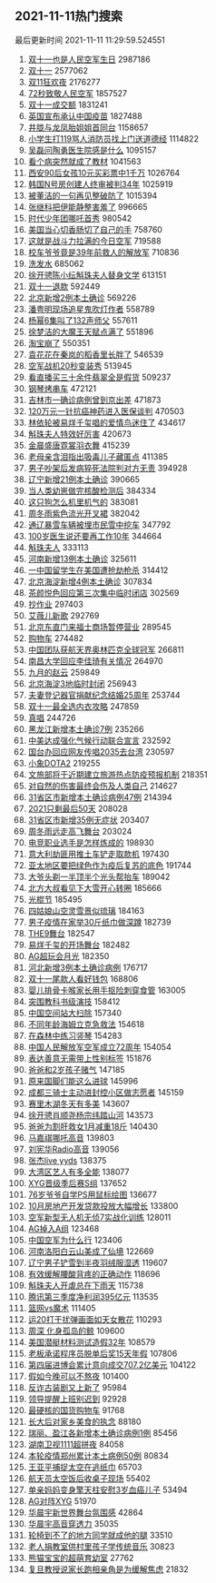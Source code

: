 ## 2021-11-11热门搜索 
最后更新时间 2021-11-11 11:29:59.524551 
1. [双十一也是人民空军生日](https://s.weibo.com/weibo?q=%23%E5%8F%8C%E5%8D%81%E4%B8%80%E4%B9%9F%E6%98%AF%E4%BA%BA%E6%B0%91%E7%A9%BA%E5%86%9B%E7%94%9F%E6%97%A5%23&Refer=top) 2987186
1. [双十一](https://s.weibo.com/weibo?q=%E5%8F%8C%E5%8D%81%E4%B8%80&Refer=top) 2577062
1. [双11狂欢夜](https://s.weibo.com/weibo?q=%E5%8F%8C11%E7%8B%82%E6%AC%A2%E5%A4%9C&Refer=top) 2176277
1. [72秒致敬人民空军](https://s.weibo.com/weibo?q=%2372%E7%A7%92%E8%87%B4%E6%95%AC%E4%BA%BA%E6%B0%91%E7%A9%BA%E5%86%9B%23&Refer=top) 1857527
1. [双十一成交额](https://s.weibo.com/weibo?q=%23%E5%8F%8C%E5%8D%81%E4%B8%80%E6%88%90%E4%BA%A4%E9%A2%9D%23&Refer=top) 1831241
1. [英国宣布承认中国疫苗](https://s.weibo.com/weibo?q=%23%E8%8B%B1%E5%9B%BD%E5%AE%A3%E5%B8%83%E6%89%BF%E8%AE%A4%E4%B8%AD%E5%9B%BD%E7%96%AB%E8%8B%97%23&Refer=top) 1827488
1. [井胧与龙凤胎姐姐首同台](https://s.weibo.com/weibo?q=%23%E4%BA%95%E8%83%A7%E4%B8%8E%E9%BE%99%E5%87%A4%E8%83%8E%E5%A7%90%E5%A7%90%E9%A6%96%E5%90%8C%E5%8F%B0%23&Refer=top) 1158657
1. [小学生打119骂人消防员找上门送道德经](https://s.weibo.com/weibo?q=%23%E5%B0%8F%E5%AD%A6%E7%94%9F%E6%89%93119%E9%AA%82%E4%BA%BA%E6%B6%88%E9%98%B2%E5%91%98%E6%89%BE%E4%B8%8A%E9%97%A8%E9%80%81%E9%81%93%E5%BE%B7%E7%BB%8F%23&Refer=top) 1114822
1. [吴磊问陶勇医生院感是什么](https://s.weibo.com/weibo?q=%23%E5%90%B4%E7%A3%8A%E9%97%AE%E9%99%B6%E5%8B%87%E5%8C%BB%E7%94%9F%E9%99%A2%E6%84%9F%E6%98%AF%E4%BB%80%E4%B9%88%23&Refer=top) 1095157
1. [看个病突然就成了教材](https://s.weibo.com/weibo?q=%23%E7%9C%8B%E4%B8%AA%E7%97%85%E7%AA%81%E7%84%B6%E5%B0%B1%E6%88%90%E4%BA%86%E6%95%99%E6%9D%90%23&Refer=top) 1041563
1. [西安90后女孩10元买彩票中1千万](https://s.weibo.com/weibo?q=%23%E8%A5%BF%E5%AE%8990%E5%90%8E%E5%A5%B3%E5%AD%A910%E5%85%83%E4%B9%B0%E5%BD%A9%E7%A5%A8%E4%B8%AD1%E5%8D%83%E4%B8%87%23&Refer=top) 1026764
1. [韩国N号房创建人终审被判34年](https://s.weibo.com/weibo?q=%23%E9%9F%A9%E5%9B%BDN%E5%8F%B7%E6%88%BF%E5%88%9B%E5%BB%BA%E4%BA%BA%E7%BB%88%E5%AE%A1%E8%A2%AB%E5%88%A434%E5%B9%B4%23&Refer=top) 1025919
1. [被董洁的一句再见整破防了](https://s.weibo.com/weibo?q=%23%E8%A2%AB%E8%91%A3%E6%B4%81%E7%9A%84%E4%B8%80%E5%8F%A5%E5%86%8D%E8%A7%81%E6%95%B4%E7%A0%B4%E9%98%B2%E4%BA%86%23&Refer=top) 1015394
1. [张继科把伊能静整害羞了](https://s.weibo.com/weibo?q=%23%E5%BC%A0%E7%BB%A7%E7%A7%91%E6%8A%8A%E4%BC%8A%E8%83%BD%E9%9D%99%E6%95%B4%E5%AE%B3%E7%BE%9E%E4%BA%86%23&Refer=top) 996665
1. [时代少年团哪吒首秀](https://s.weibo.com/weibo?q=%23%E6%97%B6%E4%BB%A3%E5%B0%91%E5%B9%B4%E5%9B%A2%E5%93%AA%E5%90%92%E9%A6%96%E7%A7%80%23&Refer=top) 980542
1. [美国当心切香肠切了自己的手](https://s.weibo.com/weibo?q=%23%E7%BE%8E%E5%9B%BD%E5%BD%93%E5%BF%83%E5%88%87%E9%A6%99%E8%82%A0%E5%88%87%E4%BA%86%E8%87%AA%E5%B7%B1%E7%9A%84%E6%89%8B%23&Refer=top) 758760
1. [这就是战斗力拉满的今日空军](https://s.weibo.com/weibo?q=%23%E8%BF%99%E5%B0%B1%E6%98%AF%E6%88%98%E6%96%97%E5%8A%9B%E6%8B%89%E6%BB%A1%E7%9A%84%E4%BB%8A%E6%97%A5%E7%A9%BA%E5%86%9B%23&Refer=top) 719588
1. [校车爷爷竟是39年前救人的解放军](https://s.weibo.com/weibo?q=%23%E6%A0%A1%E8%BD%A6%E7%88%B7%E7%88%B7%E7%AB%9F%E6%98%AF39%E5%B9%B4%E5%89%8D%E6%95%91%E4%BA%BA%E7%9A%84%E8%A7%A3%E6%94%BE%E5%86%9B%23&Refer=top) 710836
1. [洗发水](https://s.weibo.com/weibo?q=%E6%B4%97%E5%8F%91%E6%B0%B4&Refer=top) 685062
1. [徐开骋陈小纭斛珠夫人替身文学](https://s.weibo.com/weibo?q=%23%E5%BE%90%E5%BC%80%E9%AA%8B%E9%99%88%E5%B0%8F%E7%BA%AD%E6%96%9B%E7%8F%A0%E5%A4%AB%E4%BA%BA%E6%9B%BF%E8%BA%AB%E6%96%87%E5%AD%A6%23&Refer=top) 613151
1. [双十一退款](https://s.weibo.com/weibo?q=%E5%8F%8C%E5%8D%81%E4%B8%80%E9%80%80%E6%AC%BE&Refer=top) 592449
1. [北京新增2例本土确诊](https://s.weibo.com/weibo?q=%23%E5%8C%97%E4%BA%AC%E6%96%B0%E5%A2%9E2%E4%BE%8B%E6%9C%AC%E5%9C%9F%E7%A1%AE%E8%AF%8A%23&Refer=top) 569226
1. [潘粤明现场追星鬼吹灯作者](https://s.weibo.com/weibo?q=%23%E6%BD%98%E7%B2%A4%E6%98%8E%E7%8E%B0%E5%9C%BA%E8%BF%BD%E6%98%9F%E9%AC%BC%E5%90%B9%E7%81%AF%E4%BD%9C%E8%80%85%23&Refer=top) 558789
1. [杨幂6集叫了132声师父](https://s.weibo.com/weibo?q=%23%E6%9D%A8%E5%B9%826%E9%9B%86%E5%8F%AB%E4%BA%86132%E5%A3%B0%E5%B8%88%E7%88%B6%23&Refer=top) 557611
1. [徐梦洁的大魔王天赋点满了](https://s.weibo.com/weibo?q=%23%E5%BE%90%E6%A2%A6%E6%B4%81%E7%9A%84%E5%A4%A7%E9%AD%94%E7%8E%8B%E5%A4%A9%E8%B5%8B%E7%82%B9%E6%BB%A1%E4%BA%86%23&Refer=top) 551896
1. [淘宝崩了](https://s.weibo.com/weibo?q=%23%E6%B7%98%E5%AE%9D%E5%B4%A9%E4%BA%86%23&Refer=top) 550351
1. [袁花花在秦岚的稻香里长胖了](https://s.weibo.com/weibo?q=%23%E8%A2%81%E8%8A%B1%E8%8A%B1%E5%9C%A8%E7%A7%A6%E5%B2%9A%E7%9A%84%E7%A8%BB%E9%A6%99%E9%87%8C%E9%95%BF%E8%83%96%E4%BA%86%23&Refer=top) 546539
1. [空军战机20秒变装秀](https://s.weibo.com/weibo?q=%23%E7%A9%BA%E5%86%9B%E6%88%98%E6%9C%BA20%E7%A7%92%E5%8F%98%E8%A3%85%E7%A7%80%23&Refer=top) 513945
1. [看直播买三十余件翡翠全是假货](https://s.weibo.com/weibo?q=%23%E7%9C%8B%E7%9B%B4%E6%92%AD%E4%B9%B0%E4%B8%89%E5%8D%81%E4%BD%99%E4%BB%B6%E7%BF%A1%E7%BF%A0%E5%85%A8%E6%98%AF%E5%81%87%E8%B4%A7%23&Refer=top) 509237
1. [钢琴烤串车](https://s.weibo.com/weibo?q=%E9%92%A2%E7%90%B4%E7%83%A4%E4%B8%B2%E8%BD%A6&Refer=top) 472121
1. [吉林市一确诊病例曾到京出差](https://s.weibo.com/weibo?q=%23%E5%90%89%E6%9E%97%E5%B8%82%E4%B8%80%E7%A1%AE%E8%AF%8A%E7%97%85%E4%BE%8B%E6%9B%BE%E5%88%B0%E4%BA%AC%E5%87%BA%E5%B7%AE%23&Refer=top) 471873
1. [120万元一针抗癌神药进入医保谈判](https://s.weibo.com/weibo?q=%23120%E4%B8%87%E5%85%83%E4%B8%80%E9%92%88%E6%8A%97%E7%99%8C%E7%A5%9E%E8%8D%AF%E8%BF%9B%E5%85%A5%E5%8C%BB%E4%BF%9D%E8%B0%88%E5%88%A4%23&Refer=top) 470503
1. [林依轮被易烊千玺唱的爱情鸟迷住了](https://s.weibo.com/weibo?q=%23%E6%9E%97%E4%BE%9D%E8%BD%AE%E8%A2%AB%E6%98%93%E7%83%8A%E5%8D%83%E7%8E%BA%E5%94%B1%E7%9A%84%E7%88%B1%E6%83%85%E9%B8%9F%E8%BF%B7%E4%BD%8F%E4%BA%86%23&Refer=top) 434617
1. [斛珠夫人特效好厉害](https://s.weibo.com/weibo?q=%23%E6%96%9B%E7%8F%A0%E5%A4%AB%E4%BA%BA%E7%89%B9%E6%95%88%E5%A5%BD%E5%8E%89%E5%AE%B3%23&Refer=top) 420673
1. [金晨盛唐霓裳羽衣舞](https://s.weibo.com/weibo?q=%23%E9%87%91%E6%99%A8%E7%9B%9B%E5%94%90%E9%9C%93%E8%A3%B3%E7%BE%BD%E8%A1%A3%E8%88%9E%23&Refer=top) 415239
1. [老母亲含泪指出吸毒儿子藏匿点](https://s.weibo.com/weibo?q=%23%E8%80%81%E6%AF%8D%E4%BA%B2%E5%90%AB%E6%B3%AA%E6%8C%87%E5%87%BA%E5%90%B8%E6%AF%92%E5%84%BF%E5%AD%90%E8%97%8F%E5%8C%BF%E7%82%B9%23&Refer=top) 411385
1. [男子吵架后发病猝死法院判对方无责](https://s.weibo.com/weibo?q=%23%E7%94%B7%E5%AD%90%E5%90%B5%E6%9E%B6%E5%90%8E%E5%8F%91%E7%97%85%E7%8C%9D%E6%AD%BB%E6%B3%95%E9%99%A2%E5%88%A4%E5%AF%B9%E6%96%B9%E6%97%A0%E8%B4%A3%23&Refer=top) 394928
1. [辽宁新增21例本土确诊](https://s.weibo.com/weibo?q=%23%E8%BE%BD%E5%AE%81%E6%96%B0%E5%A2%9E21%E4%BE%8B%E6%9C%AC%E5%9C%9F%E7%A1%AE%E8%AF%8A%23&Refer=top) 390665
1. [当人类幼崽做完核酸检测后](https://s.weibo.com/weibo?q=%23%E5%BD%93%E4%BA%BA%E7%B1%BB%E5%B9%BC%E5%B4%BD%E5%81%9A%E5%AE%8C%E6%A0%B8%E9%85%B8%E6%A3%80%E6%B5%8B%E5%90%8E%23&Refer=top) 384334
1. [这只狗怎么机里机气的](https://s.weibo.com/weibo?q=%23%E8%BF%99%E5%8F%AA%E7%8B%97%E6%80%8E%E4%B9%88%E6%9C%BA%E9%87%8C%E6%9C%BA%E6%B0%94%E7%9A%84%23&Refer=top) 383081
1. [周冬雨紫色流光开叉裙](https://s.weibo.com/weibo?q=%23%E5%91%A8%E5%86%AC%E9%9B%A8%E7%B4%AB%E8%89%B2%E6%B5%81%E5%85%89%E5%BC%80%E5%8F%89%E8%A3%99%23&Refer=top) 382042
1. [通辽暴雪车辆被埋市民雪中挖车](https://s.weibo.com/weibo?q=%23%E9%80%9A%E8%BE%BD%E6%9A%B4%E9%9B%AA%E8%BD%A6%E8%BE%86%E8%A2%AB%E5%9F%8B%E5%B8%82%E6%B0%91%E9%9B%AA%E4%B8%AD%E6%8C%96%E8%BD%A6%23&Refer=top) 347792
1. [100岁医生说还要再工作10年](https://s.weibo.com/weibo?q=%23100%E5%B2%81%E5%8C%BB%E7%94%9F%E8%AF%B4%E8%BF%98%E8%A6%81%E5%86%8D%E5%B7%A5%E4%BD%9C10%E5%B9%B4%23&Refer=top) 344664
1. [斛珠夫人](https://s.weibo.com/weibo?q=%E6%96%9B%E7%8F%A0%E5%A4%AB%E4%BA%BA&Refer=top) 333113
1. [河南新增13例本土确诊](https://s.weibo.com/weibo?q=%23%E6%B2%B3%E5%8D%97%E6%96%B0%E5%A2%9E13%E4%BE%8B%E6%9C%AC%E5%9C%9F%E7%A1%AE%E8%AF%8A%23&Refer=top) 325611
1. [一中国留学生在美国遭抢劫枪杀](https://s.weibo.com/weibo?q=%23%E4%B8%80%E4%B8%AD%E5%9B%BD%E7%95%99%E5%AD%A6%E7%94%9F%E5%9C%A8%E7%BE%8E%E5%9B%BD%E9%81%AD%E6%8A%A2%E5%8A%AB%E6%9E%AA%E6%9D%80%23&Refer=top) 314412
1. [北京海淀新增4例本土确诊](https://s.weibo.com/weibo?q=%23%E5%8C%97%E4%BA%AC%E6%B5%B7%E6%B7%80%E6%96%B0%E5%A2%9E4%E4%BE%8B%E6%9C%AC%E5%9C%9F%E7%A1%AE%E8%AF%8A%23&Refer=top) 307834
1. [茶颜悦色回应第三次集中临时闭店](https://s.weibo.com/weibo?q=%23%E8%8C%B6%E9%A2%9C%E6%82%A6%E8%89%B2%E5%9B%9E%E5%BA%94%E7%AC%AC%E4%B8%89%E6%AC%A1%E9%9B%86%E4%B8%AD%E4%B8%B4%E6%97%B6%E9%97%AD%E5%BA%97%23&Refer=top) 302569
1. [抄作业](https://s.weibo.com/weibo?q=%E6%8A%84%E4%BD%9C%E4%B8%9A&Refer=top) 297403
1. [艾薇儿新歌](https://s.weibo.com/weibo?q=%E8%89%BE%E8%96%87%E5%84%BF%E6%96%B0%E6%AD%8C&Refer=top) 292769
1. [北京东直门来福士商场暂停营业](https://s.weibo.com/weibo?q=%23%E5%8C%97%E4%BA%AC%E4%B8%9C%E7%9B%B4%E9%97%A8%E6%9D%A5%E7%A6%8F%E5%A3%AB%E5%95%86%E5%9C%BA%E6%9A%82%E5%81%9C%E8%90%A5%E4%B8%9A%23&Refer=top) 289545
1. [购物车](https://s.weibo.com/weibo?q=%E8%B4%AD%E7%89%A9%E8%BD%A6&Refer=top) 274482
1. [中国团队获航天界奥林匹克全球冠军](https://s.weibo.com/weibo?q=%23%E4%B8%AD%E5%9B%BD%E5%9B%A2%E9%98%9F%E8%8E%B7%E8%88%AA%E5%A4%A9%E7%95%8C%E5%A5%A5%E6%9E%97%E5%8C%B9%E5%85%8B%E5%85%A8%E7%90%83%E5%86%A0%E5%86%9B%23&Refer=top) 266811
1. [南昌大学回应李佳琦有关情况](https://s.weibo.com/weibo?q=%23%E5%8D%97%E6%98%8C%E5%A4%A7%E5%AD%A6%E5%9B%9E%E5%BA%94%E6%9D%8E%E4%BD%B3%E7%90%A6%E6%9C%89%E5%85%B3%E6%83%85%E5%86%B5%23&Refer=top) 264970
1. [九月的赵云](https://s.weibo.com/weibo?q=%23%E4%B9%9D%E6%9C%88%E7%9A%84%E8%B5%B5%E4%BA%91%23&Refer=top) 259849
1. [北京海淀3地临时封闭](https://s.weibo.com/weibo?q=%23%E5%8C%97%E4%BA%AC%E6%B5%B7%E6%B7%803%E5%9C%B0%E4%B8%B4%E6%97%B6%E5%B0%81%E9%97%AD%23&Refer=top) 256943
1. [夫妻登记器官捐献纪念结婚25周年](https://s.weibo.com/weibo?q=%23%E5%A4%AB%E5%A6%BB%E7%99%BB%E8%AE%B0%E5%99%A8%E5%AE%98%E6%8D%90%E7%8C%AE%E7%BA%AA%E5%BF%B5%E7%BB%93%E5%A9%9A25%E5%91%A8%E5%B9%B4%23&Refer=top) 253744
1. [双十一最全选内衣攻略](https://s.weibo.com/weibo?q=%23%E5%8F%8C%E5%8D%81%E4%B8%80%E6%9C%80%E5%85%A8%E9%80%89%E5%86%85%E8%A1%A3%E6%94%BB%E7%95%A5%23&Refer=top) 247859
1. [真唱](https://s.weibo.com/weibo?q=%23%E7%9C%9F%E5%94%B1%23&Refer=top) 244726
1. [黑龙江新增本土确诊7例](https://s.weibo.com/weibo?q=%23%E9%BB%91%E9%BE%99%E6%B1%9F%E6%96%B0%E5%A2%9E%E6%9C%AC%E5%9C%9F%E7%A1%AE%E8%AF%8A7%E4%BE%8B%23&Refer=top) 235266
1. [中美达成强化气候行动联合宣言](https://s.weibo.com/weibo?q=%23%E4%B8%AD%E7%BE%8E%E8%BE%BE%E6%88%90%E5%BC%BA%E5%8C%96%E6%B0%94%E5%80%99%E8%A1%8C%E5%8A%A8%E8%81%94%E5%90%88%E5%AE%A3%E8%A8%80%23&Refer=top) 232592
1. [国台办回应网友传唱2035去台湾](https://s.weibo.com/weibo?q=%23%E5%9B%BD%E5%8F%B0%E5%8A%9E%E5%9B%9E%E5%BA%94%E7%BD%91%E5%8F%8B%E4%BC%A0%E5%94%B12035%E5%8E%BB%E5%8F%B0%E6%B9%BE%23&Refer=top) 230597
1. [小象DOTA2](https://s.weibo.com/weibo?q=%E5%B0%8F%E8%B1%A1DOTA2&Refer=top) 219255
1. [文旅部将于近期建立旅游热点防疫预报机制](https://s.weibo.com/weibo?q=%23%E6%96%87%E6%97%85%E9%83%A8%E5%B0%86%E4%BA%8E%E8%BF%91%E6%9C%9F%E5%BB%BA%E7%AB%8B%E6%97%85%E6%B8%B8%E7%83%AD%E7%82%B9%E9%98%B2%E7%96%AB%E9%A2%84%E6%8A%A5%E6%9C%BA%E5%88%B6%23&Refer=top) 218351
1. [对自然的伤害最终会伤及人类自己](https://s.weibo.com/weibo?q=%23%E5%AF%B9%E8%87%AA%E7%84%B6%E7%9A%84%E4%BC%A4%E5%AE%B3%E6%9C%80%E7%BB%88%E4%BC%9A%E4%BC%A4%E5%8F%8A%E4%BA%BA%E7%B1%BB%E8%87%AA%E5%B7%B1%23&Refer=top) 214627
1. [31省区市新增本土确诊病例47例](https://s.weibo.com/weibo?q=%2331%E7%9C%81%E5%8C%BA%E5%B8%82%E6%96%B0%E5%A2%9E%E6%9C%AC%E5%9C%9F%E7%A1%AE%E8%AF%8A%E7%97%85%E4%BE%8B47%E4%BE%8B%23&Refer=top) 214394
1. [2021只剩最后50天](https://s.weibo.com/weibo?q=%232021%E5%8F%AA%E5%89%A9%E6%9C%80%E5%90%8E50%E5%A4%A9%23&Refer=top) 208028
1. [31省区市新增35例无症状](https://s.weibo.com/weibo?q=%2331%E7%9C%81%E5%8C%BA%E5%B8%82%E6%96%B0%E5%A2%9E35%E4%BE%8B%E6%97%A0%E7%97%87%E7%8A%B6%23&Refer=top) 203407
1. [周冬雨远走高飞舞台](https://s.weibo.com/weibo?q=%E5%91%A8%E5%86%AC%E9%9B%A8%E8%BF%9C%E8%B5%B0%E9%AB%98%E9%A3%9E%E8%88%9E%E5%8F%B0&Refer=top) 203024
1. [电竞职业选手是怎样炼成的](https://s.weibo.com/weibo?q=%23%E7%94%B5%E7%AB%9E%E8%81%8C%E4%B8%9A%E9%80%89%E6%89%8B%E6%98%AF%E6%80%8E%E6%A0%B7%E7%82%BC%E6%88%90%E7%9A%84%23&Refer=top) 198930
1. [意大利劫匪用推土车铲走取款机](https://s.weibo.com/weibo?q=%23%E6%84%8F%E5%A4%A7%E5%88%A9%E5%8A%AB%E5%8C%AA%E7%94%A8%E6%8E%A8%E5%9C%9F%E8%BD%A6%E9%93%B2%E8%B5%B0%E5%8F%96%E6%AC%BE%E6%9C%BA%23&Refer=top) 197430
1. [亚太地区要把绿色作为疫后复苏的底色](https://s.weibo.com/weibo?q=%23%E4%BA%9A%E5%A4%AA%E5%9C%B0%E5%8C%BA%E8%A6%81%E6%8A%8A%E7%BB%BF%E8%89%B2%E4%BD%9C%E4%B8%BA%E7%96%AB%E5%90%8E%E5%A4%8D%E8%8B%8F%E7%9A%84%E5%BA%95%E8%89%B2%23&Refer=top) 191744
1. [大爷头剃一半顶半个光头帮抬车](https://s.weibo.com/weibo?q=%23%E5%A4%A7%E7%88%B7%E5%A4%B4%E5%89%83%E4%B8%80%E5%8D%8A%E9%A1%B6%E5%8D%8A%E4%B8%AA%E5%85%89%E5%A4%B4%E5%B8%AE%E6%8A%AC%E8%BD%A6%23&Refer=top) 189042
1. [北方大叔看见下大雪开心转圈](https://s.weibo.com/weibo?q=%E5%8C%97%E6%96%B9%E5%A4%A7%E5%8F%94%E7%9C%8B%E8%A7%81%E4%B8%8B%E5%A4%A7%E9%9B%AA%E5%BC%80%E5%BF%83%E8%BD%AC%E5%9C%88&Refer=top) 185666
1. [光棍节](https://s.weibo.com/weibo?q=%E5%85%89%E6%A3%8D%E8%8A%82&Refer=top) 185495
1. [四姑娘山空灵雪景似琉璃](https://s.weibo.com/weibo?q=%23%E5%9B%9B%E5%A7%91%E5%A8%98%E5%B1%B1%E7%A9%BA%E7%81%B5%E9%9B%AA%E6%99%AF%E4%BC%BC%E7%90%89%E7%92%83%23&Refer=top) 184163
1. [男子疫情在家举30斤纸巾做深蹲](https://s.weibo.com/weibo?q=%23%E7%94%B7%E5%AD%90%E7%96%AB%E6%83%85%E5%9C%A8%E5%AE%B6%E4%B8%BE30%E6%96%A4%E7%BA%B8%E5%B7%BE%E5%81%9A%E6%B7%B1%E8%B9%B2%23&Refer=top) 182739
1. [THE9舞台](https://s.weibo.com/weibo?q=%23THE9%E8%88%9E%E5%8F%B0%23&Refer=top) 182547
1. [易烊千玺的开场舞台](https://s.weibo.com/weibo?q=%23%E6%98%93%E7%83%8A%E5%8D%83%E7%8E%BA%E7%9A%84%E5%BC%80%E5%9C%BA%E8%88%9E%E5%8F%B0%23&Refer=top) 182482
1. [AG超玩会月光](https://s.weibo.com/weibo?q=%23AG%E8%B6%85%E7%8E%A9%E4%BC%9A%E6%9C%88%E5%85%89%23&Refer=top) 182350
1. [河北新增3例本土确诊病例](https://s.weibo.com/weibo?q=%23%E6%B2%B3%E5%8C%97%E6%96%B0%E5%A2%9E3%E4%BE%8B%E6%9C%AC%E5%9C%9F%E7%A1%AE%E8%AF%8A%E7%97%85%E4%BE%8B%23&Refer=top) 176717
1. [双十一尾款人看好钱包](https://s.weibo.com/weibo?q=%23%E5%8F%8C%E5%8D%81%E4%B8%80%E5%B0%BE%E6%AC%BE%E4%BA%BA%E7%9C%8B%E5%A5%BD%E9%92%B1%E5%8C%85%23&Refer=top) 168806
1. [婴儿排骨卡喉家长用手抠险刺穿食管](https://s.weibo.com/weibo?q=%23%E5%A9%B4%E5%84%BF%E6%8E%92%E9%AA%A8%E5%8D%A1%E5%96%89%E5%AE%B6%E9%95%BF%E7%94%A8%E6%89%8B%E6%8A%A0%E9%99%A9%E5%88%BA%E7%A9%BF%E9%A3%9F%E7%AE%A1%23&Refer=top) 163005
1. [突围教科书级演技](https://s.weibo.com/weibo?q=%23%E7%AA%81%E5%9B%B4%E6%95%99%E7%A7%91%E4%B9%A6%E7%BA%A7%E6%BC%94%E6%8A%80%23&Refer=top) 158412
1. [中国空间站大扫除](https://s.weibo.com/weibo?q=%23%E4%B8%AD%E5%9B%BD%E7%A9%BA%E9%97%B4%E7%AB%99%E5%A4%A7%E6%89%AB%E9%99%A4%23&Refer=top) 157340
1. [不同年龄海姆立克急救法](https://s.weibo.com/weibo?q=%23%E4%B8%8D%E5%90%8C%E5%B9%B4%E9%BE%84%E6%B5%B7%E5%A7%86%E7%AB%8B%E5%85%8B%E6%80%A5%E6%95%91%E6%B3%95%23&Refer=top) 154618
1. [在森林中练习竖琴](https://s.weibo.com/weibo?q=%E5%9C%A8%E6%A3%AE%E6%9E%97%E4%B8%AD%E7%BB%83%E4%B9%A0%E7%AB%96%E7%90%B4&Refer=top) 154283
1. [中国人民解放军空军成立72周年](https://s.weibo.com/weibo?q=%23%E4%B8%AD%E5%9B%BD%E4%BA%BA%E6%B0%91%E8%A7%A3%E6%94%BE%E5%86%9B%E7%A9%BA%E5%86%9B%E6%88%90%E7%AB%8B72%E5%91%A8%E5%B9%B4%23&Refer=top) 154054
1. [表达善意无需带上性别标签](https://s.weibo.com/weibo?q=%23%E8%A1%A8%E8%BE%BE%E5%96%84%E6%84%8F%E6%97%A0%E9%9C%80%E5%B8%A6%E4%B8%8A%E6%80%A7%E5%88%AB%E6%A0%87%E7%AD%BE%23&Refer=top) 151876
1. [爸爸和2岁孩子赌气](https://s.weibo.com/weibo?q=%23%E7%88%B8%E7%88%B8%E5%92%8C2%E5%B2%81%E5%AD%A9%E5%AD%90%E8%B5%8C%E6%B0%94%23&Refer=top) 147185
1. [原来国脚们能这么进球](https://s.weibo.com/weibo?q=%23%E5%8E%9F%E6%9D%A5%E5%9B%BD%E8%84%9A%E4%BB%AC%E8%83%BD%E8%BF%99%E4%B9%88%E8%BF%9B%E7%90%83%23&Refer=top) 145996
1. [成都三骑士主动进封控小区做志愿者](https://s.weibo.com/weibo?q=%23%E6%88%90%E9%83%BD%E4%B8%89%E9%AA%91%E5%A3%AB%E4%B8%BB%E5%8A%A8%E8%BF%9B%E5%B0%81%E6%8E%A7%E5%B0%8F%E5%8C%BA%E5%81%9A%E5%BF%97%E6%84%BF%E8%80%85%23&Refer=top) 145159
1. [赛里木湖冬天有多美](https://s.weibo.com/weibo?q=%23%E8%B5%9B%E9%87%8C%E6%9C%A8%E6%B9%96%E5%86%AC%E5%A4%A9%E6%9C%89%E5%A4%9A%E7%BE%8E%23&Refer=top) 143607
1. [徐开骋肖顺尧杨宗纬踏山河](https://s.weibo.com/weibo?q=%23%E5%BE%90%E5%BC%80%E9%AA%8B%E8%82%96%E9%A1%BA%E5%B0%A7%E6%9D%A8%E5%AE%97%E7%BA%AC%E8%B8%8F%E5%B1%B1%E6%B2%B3%23&Refer=top) 143573
1. [爸爸为割肝救女1月减重18斤](https://s.weibo.com/weibo?q=%23%E7%88%B8%E7%88%B8%E4%B8%BA%E5%89%B2%E8%82%9D%E6%95%91%E5%A5%B31%E6%9C%88%E5%87%8F%E9%87%8D18%E6%96%A4%23&Refer=top) 140430
1. [马嘉祺哪吒高音](https://s.weibo.com/weibo?q=%23%E9%A9%AC%E5%98%89%E7%A5%BA%E5%93%AA%E5%90%92%E9%AB%98%E9%9F%B3%23&Refer=top) 139803
1. [刘宪华Radio高音](https://s.weibo.com/weibo?q=%23%E5%88%98%E5%AE%AA%E5%8D%8ERadio%E9%AB%98%E9%9F%B3%23&Refer=top) 139056
1. [张杰live yyds](https://s.weibo.com/weibo?q=%E5%BC%A0%E6%9D%B0live%20yyds&Refer=top) 138375
1. [大湾区艺人有多全能](https://s.weibo.com/weibo?q=%23%E5%A4%A7%E6%B9%BE%E5%8C%BA%E8%89%BA%E4%BA%BA%E6%9C%89%E5%A4%9A%E5%85%A8%E8%83%BD%23&Refer=top) 138077
1. [XYG晋级季后赛S组](https://s.weibo.com/weibo?q=%23XYG%E6%99%8B%E7%BA%A7%E5%AD%A3%E5%90%8E%E8%B5%9BS%E7%BB%84%23&Refer=top) 137652
1. [76岁爷爷自学PS用鼠标绘图](https://s.weibo.com/weibo?q=%2376%E5%B2%81%E7%88%B7%E7%88%B7%E8%87%AA%E5%AD%A6PS%E7%94%A8%E9%BC%A0%E6%A0%87%E7%BB%98%E5%9B%BE%23&Refer=top) 136677
1. [10月房地产开发贷款投放大幅增长](https://s.weibo.com/weibo?q=%2310%E6%9C%88%E6%88%BF%E5%9C%B0%E4%BA%A7%E5%BC%80%E5%8F%91%E8%B4%B7%E6%AC%BE%E6%8A%95%E6%94%BE%E5%A4%A7%E5%B9%85%E5%A2%9E%E9%95%BF%23&Refer=top) 133800
1. [空军新型无人机无侦7实战化训练](https://s.weibo.com/weibo?q=%23%E7%A9%BA%E5%86%9B%E6%96%B0%E5%9E%8B%E6%97%A0%E4%BA%BA%E6%9C%BA%E6%97%A0%E4%BE%A67%E5%AE%9E%E6%88%98%E5%8C%96%E8%AE%AD%E7%BB%83%23&Refer=top) 128011
1. [AG掉入A组](https://s.weibo.com/weibo?q=%23AG%E6%8E%89%E5%85%A5A%E7%BB%84%23&Refer=top) 123468
1. [中国空军为什么行](https://s.weibo.com/weibo?q=%23%E4%B8%AD%E5%9B%BD%E7%A9%BA%E5%86%9B%E4%B8%BA%E4%BB%80%E4%B9%88%E8%A1%8C%23&Refer=top) 123406
1. [河南洛阳白云山美成了仙境](https://s.weibo.com/weibo?q=%23%E6%B2%B3%E5%8D%97%E6%B4%9B%E9%98%B3%E7%99%BD%E4%BA%91%E5%B1%B1%E7%BE%8E%E6%88%90%E4%BA%86%E4%BB%99%E5%A2%83%23&Refer=top) 122669
1. [辽宁男子铲雪到半夜羽绒服湿透](https://s.weibo.com/weibo?q=%23%E8%BE%BD%E5%AE%81%E7%94%B7%E5%AD%90%E9%93%B2%E9%9B%AA%E5%88%B0%E5%8D%8A%E5%A4%9C%E7%BE%BD%E7%BB%92%E6%9C%8D%E6%B9%BF%E9%80%8F%23&Refer=top) 119607
1. [有效缓解腰酸背疼的正确动作](https://s.weibo.com/weibo?q=%23%E6%9C%89%E6%95%88%E7%BC%93%E8%A7%A3%E8%85%B0%E9%85%B8%E8%83%8C%E7%96%BC%E7%9A%84%E6%AD%A3%E7%A1%AE%E5%8A%A8%E4%BD%9C%23&Refer=top) 118696
1. [斛珠夫人开虐总在下雨天](https://s.weibo.com/weibo?q=%23%E6%96%9B%E7%8F%A0%E5%A4%AB%E4%BA%BA%E5%BC%80%E8%99%90%E6%80%BB%E5%9C%A8%E4%B8%8B%E9%9B%A8%E5%A4%A9%23&Refer=top) 115738
1. [腾讯第三季度净利润395亿元](https://s.weibo.com/weibo?q=%23%E8%85%BE%E8%AE%AF%E7%AC%AC%E4%B8%89%E5%AD%A3%E5%BA%A6%E5%87%80%E5%88%A9%E6%B6%A6395%E4%BA%BF%E5%85%83%23&Refer=top) 113535
1. [篮网vs魔术](https://s.weibo.com/weibo?q=%23%E7%AF%AE%E7%BD%91vs%E9%AD%94%E6%9C%AF%23&Refer=top) 111405
1. [运20打干扰弹画面如天女散花](https://s.weibo.com/weibo?q=%23%E8%BF%9020%E6%89%93%E5%B9%B2%E6%89%B0%E5%BC%B9%E7%94%BB%E9%9D%A2%E5%A6%82%E5%A4%A9%E5%A5%B3%E6%95%A3%E8%8A%B1%23&Refer=top) 110293
1. [周深 化身孤岛的鲸](https://s.weibo.com/weibo?q=%E5%91%A8%E6%B7%B1%20%E5%8C%96%E8%BA%AB%E5%AD%A4%E5%B2%9B%E7%9A%84%E9%B2%B8&Refer=top) 109600
1. [美国潜艇材料测试造假32年](https://s.weibo.com/weibo?q=%23%E7%BE%8E%E5%9B%BD%E6%BD%9C%E8%89%87%E6%9D%90%E6%96%99%E6%B5%8B%E8%AF%95%E9%80%A0%E5%81%8732%E5%B9%B4%23&Refer=top) 108579
1. [老板承诺程序员脱单后奖15天年假](https://s.weibo.com/weibo?q=%23%E8%80%81%E6%9D%BF%E6%89%BF%E8%AF%BA%E7%A8%8B%E5%BA%8F%E5%91%98%E8%84%B1%E5%8D%95%E5%90%8E%E5%A5%9615%E5%A4%A9%E5%B9%B4%E5%81%87%23&Refer=top) 107806
1. [第四届进博会累计意向成交707.2亿美元](https://s.weibo.com/weibo?q=%23%E7%AC%AC%E5%9B%9B%E5%B1%8A%E8%BF%9B%E5%8D%9A%E4%BC%9A%E7%B4%AF%E8%AE%A1%E6%84%8F%E5%90%91%E6%88%90%E4%BA%A4707.2%E4%BA%BF%E7%BE%8E%E5%85%83%23&Refer=top) 104122
1. [假如今晚可以不熬夜](https://s.weibo.com/weibo?q=%23%E5%81%87%E5%A6%82%E4%BB%8A%E6%99%9A%E5%8F%AF%E4%BB%A5%E4%B8%8D%E7%86%AC%E5%A4%9C%23&Refer=top) 101400
1. [反诈古装剧又上新了](https://s.weibo.com/weibo?q=%23%E5%8F%8D%E8%AF%88%E5%8F%A4%E8%A3%85%E5%89%A7%E5%8F%88%E4%B8%8A%E6%96%B0%E4%BA%86%23&Refer=top) 95984
1. [领导提醒上班别迟到](https://s.weibo.com/weibo?q=%23%E9%A2%86%E5%AF%BC%E6%8F%90%E9%86%92%E4%B8%8A%E7%8F%AD%E5%88%AB%E8%BF%9F%E5%88%B0%23&Refer=top) 92928
1. [最硬核的国货购物车](https://s.weibo.com/weibo?q=%23%E6%9C%80%E7%A1%AC%E6%A0%B8%E7%9A%84%E5%9B%BD%E8%B4%A7%E8%B4%AD%E7%89%A9%E8%BD%A6%23&Refer=top) 91768
1. [长大后对家乡美食的执念](https://s.weibo.com/weibo?q=%23%E9%95%BF%E5%A4%A7%E5%90%8E%E5%AF%B9%E5%AE%B6%E4%B9%A1%E7%BE%8E%E9%A3%9F%E7%9A%84%E6%89%A7%E5%BF%B5%23&Refer=top) 88180
1. [瑞丽、盈江各新增本土确诊病例1例](https://s.weibo.com/weibo?q=%23%E7%91%9E%E4%B8%BD%E3%80%81%E7%9B%88%E6%B1%9F%E5%90%84%E6%96%B0%E5%A2%9E%E6%9C%AC%E5%9C%9F%E7%A1%AE%E8%AF%8A%E7%97%85%E4%BE%8B1%E4%BE%8B%23&Refer=top) 85456
1. [湖南卫视1111超拼夜](https://s.weibo.com/weibo?q=%E6%B9%96%E5%8D%97%E5%8D%AB%E8%A7%861111%E8%B6%85%E6%8B%BC%E5%A4%9C&Refer=top) 84058
1. [本轮疫情郑州累计本土病例50例](https://s.weibo.com/weibo?q=%23%E6%9C%AC%E8%BD%AE%E7%96%AB%E6%83%85%E9%83%91%E5%B7%9E%E7%B4%AF%E8%AE%A1%E6%9C%AC%E5%9C%9F%E7%97%85%E4%BE%8B50%E4%BE%8B%23&Refer=top) 80834
1. [王亚平捕捉太空在逃纸巾](https://s.weibo.com/weibo?q=%23%E7%8E%8B%E4%BA%9A%E5%B9%B3%E6%8D%95%E6%8D%89%E5%A4%AA%E7%A9%BA%E5%9C%A8%E9%80%83%E7%BA%B8%E5%B7%BE%23&Refer=top) 65703
1. [航天员太空饭后收桌子现场](https://s.weibo.com/weibo?q=%23%E8%88%AA%E5%A4%A9%E5%91%98%E5%A4%AA%E7%A9%BA%E9%A5%AD%E5%90%8E%E6%94%B6%E6%A1%8C%E5%AD%90%E7%8E%B0%E5%9C%BA%23&Refer=top) 55402
1. [单亲妈妈变身擎天柱安慰3岁血癌儿子](https://s.weibo.com/weibo?q=%23%E5%8D%95%E4%BA%B2%E5%A6%88%E5%A6%88%E5%8F%98%E8%BA%AB%E6%93%8E%E5%A4%A9%E6%9F%B1%E5%AE%89%E6%85%B03%E5%B2%81%E8%A1%80%E7%99%8C%E5%84%BF%E5%AD%90%23&Refer=top) 53494
1. [AG对阵XYG](https://s.weibo.com/weibo?q=%23AG%E5%AF%B9%E9%98%B5XYG%23&Refer=top) 51970
1. [华晨宇新世界舞台氛围感](https://s.weibo.com/weibo?q=%23%E5%8D%8E%E6%99%A8%E5%AE%87%E6%96%B0%E4%B8%96%E7%95%8C%E8%88%9E%E5%8F%B0%E6%B0%9B%E5%9B%B4%E6%84%9F%23&Refer=top) 42864
1. [华晨宇高音穿透力](https://s.weibo.com/weibo?q=%23%E5%8D%8E%E6%99%A8%E5%AE%87%E9%AB%98%E9%9F%B3%E7%A9%BF%E9%80%8F%E5%8A%9B%23&Refer=top) 35035
1. [轮椅到不了的地方同学就成他的腿](https://s.weibo.com/weibo?q=%23%E8%BD%AE%E6%A4%85%E5%88%B0%E4%B8%8D%E4%BA%86%E7%9A%84%E5%9C%B0%E6%96%B9%E5%90%8C%E5%AD%A6%E5%B0%B1%E6%88%90%E4%BB%96%E7%9A%84%E8%85%BF%23&Refer=top) 33510
1. [老人捐教室供村里孩子学传统音乐](https://s.weibo.com/weibo?q=%23%E8%80%81%E4%BA%BA%E6%8D%90%E6%95%99%E5%AE%A4%E4%BE%9B%E6%9D%91%E9%87%8C%E5%AD%A9%E5%AD%90%E5%AD%A6%E4%BC%A0%E7%BB%9F%E9%9F%B3%E4%B9%90%23&Refer=top) 30823
1. [熊猫宝宝的超萌育幼室](https://s.weibo.com/weibo?q=%23%E7%86%8A%E7%8C%AB%E5%AE%9D%E5%AE%9D%E7%9A%84%E8%B6%85%E8%90%8C%E8%82%B2%E5%B9%BC%E5%AE%A4%23&Refer=top) 27762
1. [复旦教授说家长跑相亲角是为缓解焦虑](https://s.weibo.com/weibo?q=%23%E5%A4%8D%E6%97%A6%E6%95%99%E6%8E%88%E8%AF%B4%E5%AE%B6%E9%95%BF%E8%B7%91%E7%9B%B8%E4%BA%B2%E8%A7%92%E6%98%AF%E4%B8%BA%E7%BC%93%E8%A7%A3%E7%84%A6%E8%99%91%23&Refer=top) 21832
